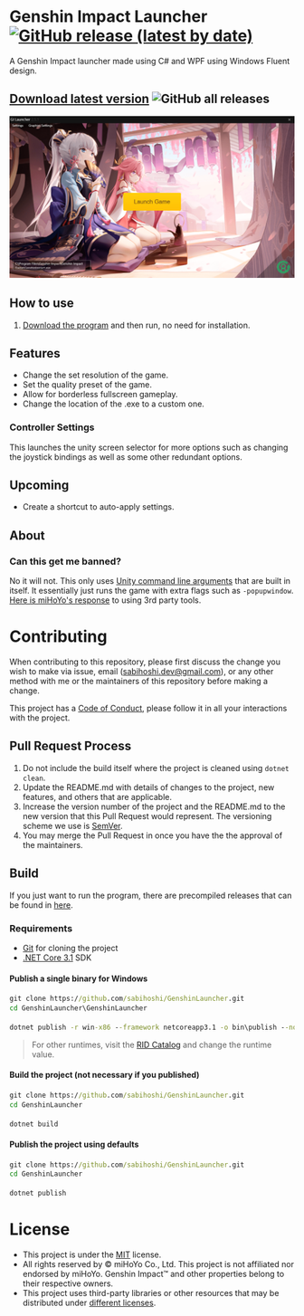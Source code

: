 # Genshin Impact Launcher [![GitHub release (latest by date)](https://img.shields.io/badge/Release-v2.5.1-blue)](https://github.com/sabihoshi/GenshinLauncher/releases/latest)

A Genshin Impact launcher  made using C# and WPF using Windows Fluent design.

## **[Download latest version](https://github.com/remaderrg/GenshinLauncher/releases/latest)** ![GitHub all releases](https://github.com/Remaderrg/GenshinLauncher)

![GenshinLauncher_2021-05-02_23-22-24](https://github.com/Remaderrg/GenshinLauncher/blob/main/GIL.png)

## How to use

1. [Download the program](https://github.com/remaderrg/GenshinLauncher/releases/latest) and then run, no need for installation.


## Features
* Change the set resolution of the game.
* Set the quality preset of the game.
* Allow for borderless fullscreen gameplay.
* Change the location of the .exe to a custom one.

### Controller Settings
This launches the unity screen selector for more options such as changing the joystick bindings as well as some other redundant options.

## Upcoming
* Create a shortcut to auto-apply settings.

## About

### Can this get me banned?
No it will not. This only uses [Unity command line arguments](https://docs.unity3d.com/Manual/CommandLineArguments.html) that are built in itself. It essentially just runs the game with extra flags such as `-popupwindow`. [Here is miHoYo's response](https://genshin.mihoyo.com/en/news/detail/5763) to using 3rd party tools.

# Contributing
When contributing to this repository, please first discuss the change you wish to make via issue, email (sabihoshi.dev@gmail.com), or any other method with me or the maintainers of this repository before making a change.

This project has a [Code of Conduct](CONTRIBUTING.md), please follow it in all your interactions with the project.

## Pull Request Process

1. Do not include the build itself where the project is cleaned using `dotnet clean`.
2. Update the README.md with details of changes to the project, new features, and others that are applicable.
3. Increase the version number of the project and the README.md to the new version that this
   Pull Request would represent. The versioning scheme we use is [SemVer](http://semver.org/).
4. You may merge the Pull Request in once you have the the approval of the maintainers.

## Build
If you just want to run the program, there are precompiled releases that can be found in [here](https://github.com/sabihoshi/GenshinLauncher/releases).
### Requirements
* [Git](https://git-scm.com) for cloning the project
* [.NET Core 3.1](https://dotnet.microsoft.com/download/dotnet/3.1) SDK

#### Publish a single binary for Windows
```bat
git clone https://github.com/sabihoshi/GenshinLauncher.git
cd GenshinLauncher\GenshinLauncher

dotnet publish -r win-x86 --framework netcoreapp3.1 -o bin\publish --no-self-contained -p:PublishSingleFile=true
```
> For other runtimes, visit the [RID Catalog](https://docs.microsoft.com/en-us/dotnet/core/rid-catalog) and change the runtime value.

#### Build the project (not necessary if you published)
```bat
git clone https://github.com/sabihoshi/GenshinLauncher.git
cd GenshinLauncher

dotnet build
```

#### Publish the project using defaults
```bat
git clone https://github.com/sabihoshi/GenshinLauncher.git
cd GenshinLauncher

dotnet publish
```

# License
* This project is under the [MIT](LICENSE.md) license.
* All rights reserved by © miHoYo Co., Ltd. This project is not affiliated nor endorsed by miHoYo. Genshin Impact™ and other properties belong to their respective owners.
* This project uses third-party libraries or other resources that may be
distributed under [different licenses](/THIRD-PARTY-NOTICES.md).
